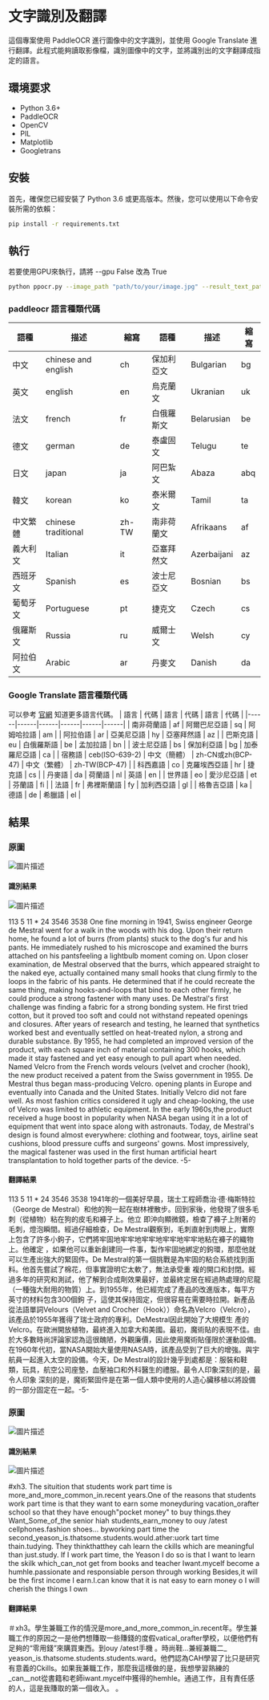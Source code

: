 # 文字識別及翻譯

這個專案使用 PaddleOCR 進行圖像中的文字識別，並使用 Google Translate 進行翻譯。此程式能夠讀取影像檔，識別圖像中的文字，並將識別出的文字翻譯成指定的語言。

## 環境要求

- Python 3.6+
- PaddleOCR
- OpenCV
- PIL
- Matplotlib
- Googletrans

## 安裝

首先，確保您已經安裝了 Python 3.6 或更高版本。然後，您可以使用以下命令安裝所需的依賴：

```bash
pip install -r requirements.txt
```

## 執行
若要使用GPU來執行，請將 --gpu False 改為 True

```bash
python ppocr.py --image_path "path/to/your/image.jpg" --result_text_path "path/to/save/text.txt" --pic_lang "en" --target_lang "zh-cn" --gpu False
```
### paddleocr 語言種類代碼

| 語種 | 描述 | 縮寫 | 語種 | 描述 | 縮寫 |
|------|------|------|------|------|------|
| 中文 | chinese and english | ch | 保加利亞文 | Bulgarian | bg |
| 英文 | english | en | 烏克蘭文 | Ukranian | uk |
| 法文 | french | fr | 白俄羅斯文 | Belarusian | be |
| 德文 | german | de | 泰盧固文 | Telugu | te |
| 日文 | japan | ja | 阿巴紮文 | Abaza | abq |
| 韓文 | korean | ko | 泰米爾文 | Tamil | ta |
| 中文繁體 | chinese traditional | zh-TW | 南非荷蘭文 | Afrikaans | af |
| 義大利文 | Italian | it | 亞塞拜然文 | Azerbaijani | az |
| 西班牙文 | Spanish | es | 波士尼亞文 | Bosnian | bs |
| 葡萄牙文 | Portuguese | pt | 捷克文 | Czech | cs |
| 俄羅斯文 | Russia | ru | 威爾士文 | Welsh | cy |
| 阿拉伯文 | Arabic | ar | 丹麥文 | Danish | da |

### Google Translate 語言種類代碼
可以參考 [官網](<https://support.google.com/googleplay/android-developer/table/4419860?hl=zh-Hant> "Title") 知道更多語言代碼。
| 語言 | 代碼 | 語言 | 代碼 | 語言 | 代碼 |
|------|------|------|------|------|------|
| 南非荷蘭語 | af | 阿爾巴尼亞語 | sq | 阿姆哈拉語 | am |
| 阿拉伯語 | ar | 亞美尼亞語 | hy | 亞塞拜然語 | az |
| 巴斯克語 | eu | 白俄羅斯語 | be | 孟加拉語 | bn |
| 波士尼亞語 | bs | 保加利亞語 | bg | 加泰羅尼亞語 | ca |
| 宿務語 | ceb(ISO-639-2) | 中文（簡體） | zh-CN或zh(BCP-47) | 中文（繁體） | zh-TW(BCP-47) |
| 科西嘉語 | co | 克羅埃西亞語 | hr | 捷克語 | cs |
| 丹麥語 | da | 荷蘭語 | nl | 英語 | en |
| 世界語 | eo | 愛沙尼亞語 | et | 芬蘭語 | fi |
| 法語 | fr | 弗裡斯蘭語 | fy | 加利西亞語 | gl |
| 格魯吉亞語 | ka | 德語 | de | 希臘語 | el |

## 結果

### 原圖
![圖片描述](english_2.jpg)
#### 識別結果
![圖片描述](english_2_result.jpg)

113 5 11 * 24 3546 3538 One fine morning in 1941, Swiss engineer George de Mestral went for a walk in the woods with his dog. Upon their return home, he found a lot of burrs (from plants) stuck to the dog's fur and his pants. He immediately rushed to his microscope and examined the burrs attached on his pantsfeeling a lightbulb moment coming on. Upon closer examination, de Mestral observed that the burrs, which appeared straight to the naked eye, actually contained many small hooks that clung firmly to the loops in the fabric of his pants. 
He determined that if he could recreate the same thing, making hooks-and-loops that bind to each other firmly, he could produce a strong fastener with many uses. De Mestral's first challenge was finding a fabric for a strong bonding system. He first tried cotton, but it proved too soft and could not withstand repeated openings and closures. After years of research and testing, he learned that synthetics worked best and eventually settled on heat-treated nylon, a strong and durable substance. By 1955, he had completed an improved version of 
the product, with each square inch of material containing 300 hooks, which made it stay fastened and yet easy enough to pull apart when needed. Named Velcro from the French words velours (velvet and crocher (hook), the new product received a patent from the Swiss government in 1955. De Mestral thus began mass-producing Velcro. opening plants in Europe and eventually into Canada and the United States. Initially Velcro did not fare well. As most fashion critics considered it ugly and cheap-looking, the use of Velcro was limited to athletic equipment. In the early 1960s,the product received a huge boost in popularity when NASA began using it in a lot of equipment that went into space along with astronauts. Today, de Mestral's design is found almost everywhere: clothing and footwear, toys, airline seat cushions, blood pressure cuffs and surgeons' gowns. Most impressively, the magical fastener was used in the first human artificial heart transplantation to hold together parts of the device. -5-

#### 翻譯結果

113 5 11 * 24 3546 3538 1941年的一個美好早晨，瑞士工程師喬治·德·梅斯特拉（George de Mestral）和他的狗一起在樹林裡散步。回到家後，他發現了很多毛刺（從植物）粘在狗的皮毛和褲子上。他立
即沖向顯微鏡，檢查了褲子上附著的毛刺，燈泡瞬間。經過仔細檢查，De Mestral觀察到，毛刺直射到肉眼上，實際上包含了許多小鉤子，它們將牢固地牢牢地牢牢地牢牢地牢牢地粘在褲子的織物上。他確定
，如果他可以重新創建同一件事，製作牢固地綁定的鉤環，那麼他就可以生產出強大的緊固件。De Mestral的第一個挑戰是為牢固的粘合系統找到面料。他首先嘗試了棉花，但事實證明它太軟了，無法承受重
複的開口和封閉。經過多年的研究和測試，他了解到合成劑效果最好，並最終定居在經過熱處理的尼龍（一種強大耐用的物質）上。到1955年，他已經完成了產品的改進版本，每平方英寸的材料包含300個鉤 
子，這使其保持固定，但很容易在需要時拉開。新產品從法語單詞Velours（Velvet and Crocher（Hook））命名為Velcro（Velcro），該產品於1955年獲得了瑞士政府的專利。DeMestral因此開始了大規模生
產的Velcro。在歐洲開放植物，最終進入加拿大和美國。最初，魔術貼的表現不佳。由於大多數時尚評論家認為這很醜陋，外觀廉價，因此使用魔術貼僅限於運動設備。在1960年代初，當NASA開始大量使用NASA時，該產品受到了巨大的增強。與宇航員一起進入太空的設備。今天，De Mestral的設計幾乎到處都是：服裝和鞋類，玩具，航空公司座墊，血壓袖口和外科醫生的禮服。最令人印象深刻的是，最令人印象
深刻的是，魔術緊固件是在第一個人類中使用的人造心臟移植以將設備的一部分固定在一起。-5-

### 原圖
![圖片描述](english_4.jpg)

#### 識別結果
![圖片描述](english_4_result.jpg)

#xh3. The situition that students work part time is more_and_more_common_in.recent years.One of the reasons that students work part time is that they want to earn some moneyduring vacation_orafter school so that they have  enough"pocket money" to buy things.they Want_Some_of_the senior hiah students_earn_money to ouy /atest cellphones.fashion shoes... byworking 
part time the second_yeason_is.thatsome.students.would.ather:uork tart time thain.tudying. They thinkthatthey cah learn the ckills which are meaningful than just.study. If I work part time, the Yeason I do so is that I want to learn the skilk which_can_not get from books and teacher Iwant.mycelf become a humhle.passionate and responsiable person through working 
Besides,it will be the first income I earn.I.can know that it is nat easy to earn money o I will cherish the things I own

#### 翻譯結果
＃xh3。學生兼職工作的情況是more_and_more_common_in.recent年。學生兼職工作的原因之一是他們想賺取一些賺錢的度假vatical_orafter學校，以便他們有足夠的“零用錢”來購買東西。到ouy /atest手機
。時尚鞋...兼經兼職二_ yeason_is.thatsome.students.students.ward。他們認為CAH學習了比只是研究有意義的Ckills。如果我兼職工作，那麼我這樣做的是，我想學習熟練的_can__not從書籍和老師iwant.mycelf中獲得的hemhle。通過工作，且有責任感的人，這是我賺取的第一個收入。 。




